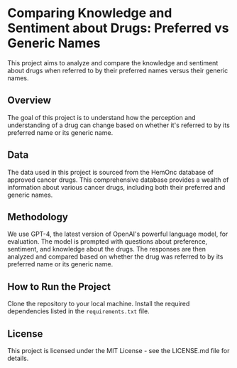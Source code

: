 # Comparing Knowledge and Sentiment about Drugs: Preferred vs Generic Names
This project aims to analyze and compare the knowledge and sentiment about drugs when referred to by their preferred names versus their generic names.

## Overview
The goal of this project is to understand how the perception and understanding of a drug can change based on whether it's referred to by its preferred name or its generic name. 

## Data
The data used in this project is sourced from the HemOnc database of approved cancer drugs. This comprehensive database provides a wealth of information about various cancer drugs, including both their preferred and generic names.

## Methodology
We use GPT-4, the latest version of OpenAI's powerful language model, for evaluation. The model is prompted with questions about preference, sentiment, and knowledge about the drugs. The responses are then analyzed and compared based on whether the drug was referred to by its preferred name or its generic name.

## How to Run the Project
Clone the repository to your local machine.
Install the required dependencies listed in the `requirements.txt` file.

## License
This project is licensed under the MIT License - see the LICENSE.md file for details.
